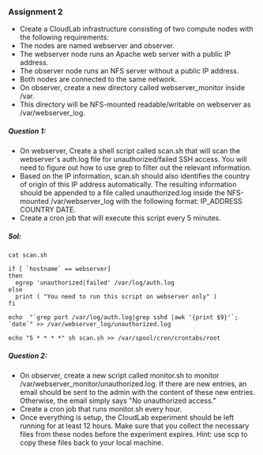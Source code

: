  ### Assignment 2
 - Create a CloudLab infrastructure consisting of two compute nodes with the following requirements:
 - The nodes are named webserver and observer.
 - The webserver node runs an Apache web server with a public IP address.
 - The observer node runs an NFS server without a public IP address.
 - Both nodes are connected to the same network.
 - On observer, create a new directory called webserver_monitor inside /var.
 - This directory will be NFS-mounted readable/writable on webserver as /var/webserver_log.
 ##### Question 1:
 - On webserver, Create a shell script called scan.sh that will scan the webserver's auth.log file for unauthorized/failed SSH access. You will need to figure out how to use grep to filter out the relevant information.
 - Based on the IP information, scan.sh should also identifies the country of origin of this IP address automatically. The resulting information should be appended to a file called unauthorized.log inside the NFS-mounted /var/webserver_log with the following format: IP_ADDRESS COUNTRY DATE.
 - Create a cron job that will execute this script every 5 minutes.

##### Sol:
```
cat scan.sh

if [ `hostname` == webserver]
then
  egrep 'unauthorized|failed' /var/log/auth.log 
else
  print ( "You need to run this script on webserver only" )
fi

echo  "`grep port /var/log/auth.log|grep sshd |awk '{print $9}'`; `date`" >> /var/webserver_log/unauthorized.log

echo "5 * * * *" sh scan.sh >> /var/spool/cron/crontabs/root

```
 ##### Question 2:
 - On observer, create a new script called monitor.sh to monitor /var/webserver_monitor/unauthorized.log. If there are new entries, an email should be sent to the admin with the content of these new entries. Otherwise, the email simply says "No unauthorized access."
 - Create a cron job that runs monitor.sh every hour.
 - Once everything is setup, the CloudLab experiment should be left running for at least 12 hours. Make sure that you collect the necessary files from these nodes before the experiment expires. Hint: use scp to copy these files back to your local machine.
